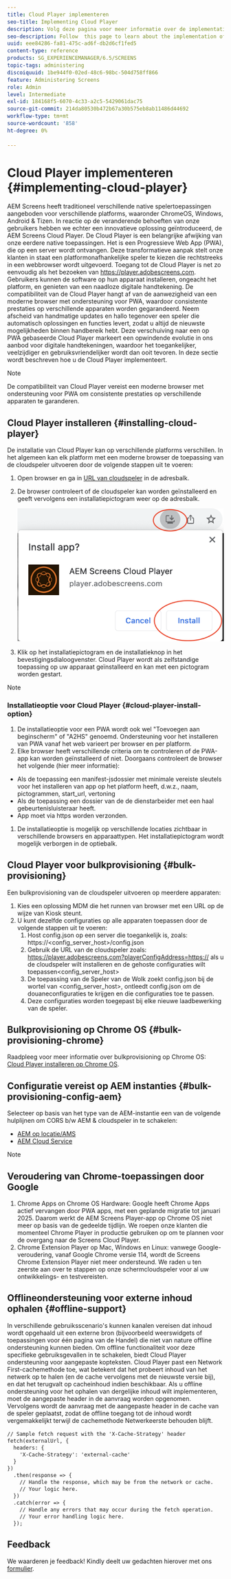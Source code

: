 ```yaml
---
title: Cloud Player implementeren
seo-title: Implementing Cloud Player
description: Volg deze pagina voor meer informatie over de implementatie van Cloud Player.
seo-description: Follow  this page to learn about the implementation of the Cloud Player.
uuid: eee84286-fa81-475c-ad6f-db2d6cf1fed5
content-type: reference
products: SG_EXPERIENCEMANAGER/6.5/SCREENS
topic-tags: administering
discoiquuid: 1be944f0-02ed-48c6-98bc-504d758ff866
feature: Administering Screens
role: Admin
level: Intermediate
exl-id: 184168f5-6070-4c33-a2c5-5429061dac75
source-git-commit: 214da80530b472b67a30b575eb8ab11486d44692
workflow-type: tm+mt
source-wordcount: '858'
ht-degree: 0%

---
```


# Cloud Player implementeren  {#implementing-cloud-player}

AEM Screens heeft traditioneel verschillende native spelertoepassingen aangeboden voor verschillende platforms, waaronder ChromeOS, Windows, Android &amp; Tizen. In reactie op de veranderende behoeften van onze gebruikers hebben we echter een innovatieve oplossing geïntroduceerd, de AEM Screens Cloud Player.
De Cloud Player is een belangrijke afwijking van onze eerdere native toepassingen. Het is een Progressieve Web App (PWA), die op een server wordt ontvangen. Deze transformatieve aanpak stelt onze klanten in staat een platformonafhankelijke speler te kiezen die rechtstreeks in een webbrowser wordt uitgevoerd.
Toegang tot de Cloud Player is net zo eenvoudig als het bezoeken van https://player.adobescreens.com. Gebruikers kunnen de software op hun apparaat installeren, ongeacht het platform, en genieten van een naadloze digitale handtekening. De compatibiliteit van de Cloud Player hangt af van de aanwezigheid van een moderne browser met ondersteuning voor PWA, waardoor consistente prestaties op verschillende apparaten worden gegarandeerd. Neem afscheid van handmatige updates en hallo tegenover een speler die automatisch oplossingen en functies levert, zodat u altijd de nieuwste mogelijkheden binnen handbereik hebt. Deze verschuiving naar een op PWA gebaseerde Cloud Player markeert een opwindende evolutie in ons aanbod voor digitale handtekeningen, waardoor het toegankelijker, veelzijdiger en gebruiksvriendelijker wordt dan ooit tevoren.
In deze sectie wordt beschreven hoe u de Cloud Player implementeert.


>[!NOTE]
>
>De compatibiliteit van Cloud Player vereist een moderne browser met ondersteuning voor PWA om consistente prestaties op verschillende apparaten te garanderen.

## Cloud Player installeren {#installing-cloud-player}

De installatie van Cloud Player kan op verschillende platforms verschillen. In het algemeen kan elk platform met een moderne browser de toepassing van de cloudspeler uitvoeren door de volgende stappen uit te voeren:

1. Open browser en ga in [URL van cloudspeler](https://player.adobescreens.com) in de adresbalk.
1. De browser controleert of de cloudspeler kan worden geïnstalleerd en geeft vervolgens een installatiepictogram weer op de adresbalk.

   ![afbeelding](/help/user-guide/assets/cloud-player-install.png)

1. Klik op het installatiepictogram en de installatieknop in het bevestigingsdialoogvenster. Cloud Player wordt als zelfstandige toepassing op uw apparaat geïnstalleerd en kan met een pictogram worden gestart.

>[!NOTE]
>
>### Installatieoptie voor Cloud Player {#cloud-player-install-option}
>
1. De installatieoptie voor een PWA wordt ook wel &quot;Toevoegen aan beginscherm&quot; of &quot;A2HS&quot; genoemd.  Ondersteuning voor het installeren van PWA vanaf het web varieert per browser en per platform.
1. Elke browser heeft verschillende criteria om te controleren of de PWA-app kan worden geïnstalleerd of niet. Doorgaans controleert de browser het volgende (hier meer informatie):
* Als de toepassing een manifest-jsdossier met minimale vereiste sleutels voor het installeren van app op het platform heeft, d.w.z., naam, pictogrammen, start_url, vertoning
* Als de toepassing een dossier van de de dienstarbeider met een haal gebeurtenisluisteraar heeft.
* App moet via https worden verzonden.
1. De installatieoptie is mogelijk op verschillende locaties zichtbaar in verschillende browsers en apparaattypen. Het installatiepictogram wordt mogelijk verborgen in de optiebalk.

## Cloud Player voor bulkprovisioning {#bulk-provisioning}

Een bulkprovisioning van de cloudspeler uitvoeren op meerdere apparaten:

1. Kies een oplossing MDM die het runnen van browser met een URL op de wijze van Kiosk steunt.
1. U kunt dezelfde configuraties op alle apparaten toepassen door de volgende stappen uit te voeren:
   1. Host config.json op een server die toegankelijk is, zoals: https://&lt;config_server_host>/config.json
   1. Gebruik de URL van de cloudspeler zoals: https://player.adobescreens.com?playerConfigAddress=https:// als u de cloudspeler wilt installeren en de gehoste configuraties wilt toepassen&lt;config_server_host>
   1. De toepassing van de Speler van de Wolk zoekt config.json bij de wortel van &lt;config_server_host>, ontleedt config.json om de douaneconfiguraties te krijgen en die configuraties toe te passen.
   1. Deze configuraties worden toegepast bij elke nieuwe laadbewerking van de speler.

## Bulkprovisioning op Chrome OS {#bulk-provisioning-chrome}

Raadpleeg voor meer informatie over bulkprovisioning op Chrome OS: [Cloud Player installeren op Chrome OS](https://main--screens-franklin-documentation--hlxscreens.hlx.page/updates/cloud-player/guides/chromeos-install-cloud-player).

## Configuratie vereist op AEM instanties {#bulk-provisioning-config-aem}

Selecteer op basis van het type van de AEM-instantie een van de volgende hulplijnen om CORS b/w AEM &amp; cloudspeler in te schakelen:
* [AEM op locatie/AMS](https://main--screens-franklin-documentation--hlxscreens.hlx.live/updates/cloud-player/guides/cors-settings-aem-onpremandams)
* [AEM Cloud Service](https://main--screens-franklin-documentation--hlxscreens.hlx.live/updates/cloud-player/guides/cors-settings-aem-cs)

>[!NOTE]
>
## Veroudering van Chrome-toepassingen door Google
1. Chrome Apps on Chrome OS Hardware: Google heeft Chrome Apps actief vervangen door PWA apps, met een geplande migratie tot januari 2025. Daarom werkt de AEM Screens Player-app op Chrome OS niet meer op basis van de gedeelde tijdlijn. We roepen onze klanten die momenteel Chrome Player in productie gebruiken op om te plannen voor de overgang naar de Screens Cloud Player.
2. Chrome Extension Player op Mac, Windows en Linux: vanwege Google-veroudering, vanaf Google Chrome versie 114, wordt de Screens Chrome Extension Player niet meer ondersteund. We raden u ten zeerste aan over te stappen op onze schermcloudspeler voor al uw ontwikkelings- en testvereisten.

## Offlineondersteuning voor externe inhoud ophalen {#offline-support}

In verschillende gebruiksscenario&#39;s kunnen kanalen vereisen dat inhoud wordt opgehaald uit een externe bron (bijvoorbeeld weerswidgets of toepassingen voor één pagina van de Handel) die niet van nature offline ondersteuning kunnen bieden. Om offline functionaliteit voor deze specifieke gebruiksgevallen in te schakelen, biedt Cloud Player ondersteuning voor aangepaste kopteksten.
Cloud Player past een Network First-cachemethode toe, wat betekent dat het probeert inhoud van het netwerk op te halen (en de cache vervolgens met de nieuwste versie bij), en dat het terugvalt op cacheinhoud indien beschikbaar. Als u offline ondersteuning voor het ophalen van dergelijke inhoud wilt implementeren, moet de aangepaste header in de aanvraag worden opgenomen. Vervolgens wordt de aanvraag met de aangepaste header in de cache van de speler geplaatst, zodat de offline toegang tot de inhoud wordt vergemakkelijkt terwijl de cachemethode Netwerkeerste behouden blijft.

```
// Sample fetch request with the 'X-Cache-Strategy' header
fetch(externalUrl, {
  headers: {
    'X-Cache-Strategy': 'external-cache'
  }
})
  .then(response => {
    // Handle the response, which may be from the network or cache.
    // Your logic here.
  })
  .catch(error => {
    // Handle any errors that may occur during the fetch operation.
    // Your error handling logic here.
  }); 
```

## Feedback

We waarderen je feedback! Kindly deelt uw gedachten hierover met ons [formulier](https://forms.office.com/r/MQXX9JsuEd).
